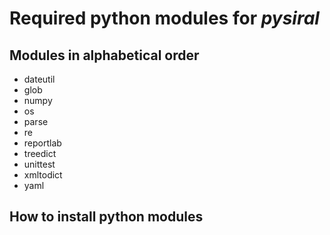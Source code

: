 # Required python modules for *pysiral*

## Modules in alphabetical order

- dateutil
- glob
- numpy
- os
- parse
- re
- reportlab
- treedict
- unittest
- xmltodict
- yaml

## How to install python modules
